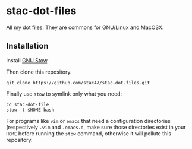 # stac-dot-files

All my dot files. They are commons for GNU/Linux and MacOSX.

## Installation

Install [GNU Stow](https://www.gnu.org/software/stow/).

Then clone this repository.

```
git clone https://github.com/stac47/stac-dot-files.git
```

Finally use `stow` to symlink only what you need:

```
cd stac-dot-file
stow -t $HOME bash
```

For programs like `vim` or `emacs` that need a configuration directories
(respectively `.vim` and `.emacs.d`, make sure those directories exist in your
`HOME` before running the `stow` command, otherwise it will pollute this
repository.
